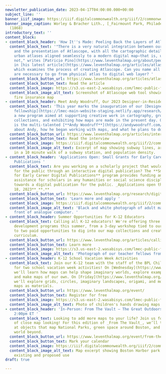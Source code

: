 ```yaml
---
newsletter_publication_date: 2023-04-17T04:00:00.000+00:00
subject_line: ''
banner_iiif_image: https://iiif.digitalcommonwealth.org/iiif/2/commonwealth:4m90fd133/348,1718,2739,1729/2000,/0/default.jpg
banner_image_caption: Worley & Bracher Lith., [_Fairmount Park, Philadelphia_](https://collections.leventhalmap.org/search/commonwealth:4m90fd12t)
  (1868)
introductory_text: ''
content_block:
- content_block_header: 'How It''s Made: Peeling Back the Layers of Atlascope'
  content_block_text: '"There is a very natural integration between our personal curiosities
    and the presentation of Atlascope, with all the cartographic details of historic
    urban atlases aligned seamlessly to a modern digital map—that is, until they are
    not," writes [Patricio Pino](https://www.leventhalmap.org/about/people/patricio-pino/)
    in [his latest article](https://www.leventhalmap.org/articles/atlascope-explained-looking-between-the-cracks/),
    which examines the process of creating Atlascope. Can you name all the steps that
    are necessary to go from physical atlas to digital web layer? '
  content_block_button_url: https://www.leventhalmap.org/articles/atlascope-explained-looking-between-the-cracks/
  content_block_button_text: Read the article
  content_block_image: https://s3.us-east-2.wasabisys.com/lmec-public-files/newsletters/Atlascope-BTS.png
  content_block_image_alt_text: Screenshot of Atlascope web tool showing a historic
    fire insurance map
- content_block_header: Meet Andy Woodruff, Our 2023 Designer-in-Residence
  content_block_text: 'This year marks the inauguration of our [Designer-in-Residence
    fellowship](https://lmec-main-website-staging.netlify.app/research/designer-in-residence/),
    a new program aimed at supporting creative work in cartography, growing our original
    collections, and exhibiting how maps are made in the present day. Our first Designer-in-Residence
    is the multi-talented [**Andy Woodruff**](https://andywoodruff.com/)! Learn more
    about Andy, how he began working with maps, and what he plans to do in residency. '
  content_block_button_url: https://www.leventhalmap.org/articles/interview-with-andy-woodruff/
  content_block_button_text: Read the interview
  content_block_image: https://iiif.digitalcommonwealth.org/iiif/2/commonwealth:rr173g428/2323,1913,5001,4988/,2000/0/default.jpg
  content_block_image_alt_text: Excerpt of map showing subway lines, areas within
    in a 10 minute walk of a subway station, and population density.
- content_block_header: 'Applications Open: Small Grants for Early Career Digital
    Publications '
  content_block_text: Are you working on a scholarly project that would come alive
    for the public through an interactive digital publication? The **Small Grants
    for Early Career Digital Publications** program provides funding and technical
    assistance for scholars in any humanities or social science discipline working
    towards a digital publication for the public. _Applications open through **May
    18, 2023**_**.**
  content_block_button_url: https://www.leventhalmap.org/research/digital-publication-small-grants/
  content_block_button_text: 'Learn more and apply '
  content_block_image: https://iiif.digitalcommonwealth.org/iiif/2/commonwealth:2n49vd66x/613,231,3952,3699/,2000/0/default.jpg
  content_block_image_alt_text: 'Black and white photograph of adult man sitting in
    front of analogue computer. '
- content_block_header: Summer Opportunities for K-12 Educators
  content_block_text: Calling all K-12 educators! We're offering three great professional
    development programs this summer, from a 3-day workshop tied to our [current exhibition](https://www.leventhalmap.org/digital-exhibitions/building-blocks/)
    to two paid opportunities to dig into our map collections and create original
    curriculum.
  content_block_button_url: https://www.leventhalmap.org/articles/calling-all-teachers-summer-opportunities-for-k-12-educators/
  content_block_button_text: Learn more
  content_block_image: https://s3.us-east-2.wasabisys.com/lmec-public-files/newsletters/imgpsh_mobile_save.jpg
  content_block_image_alt_text: 'Photograph of our teacher fellows from 2022. '
- content_block_header: K-12 School Vacation Week Activities
  content_block_text: Join our K-12 team with the staff of the BPL Children's Library
    for two school vacation week activities! On [Wednesday](https://www.leventhalmap.org/event/worldbuilding-imagining-the-where-with-leventhal-map-center/),
    we'll learn how maps can help shape imaginary worlds, explore examples from books,
    and make maps of our own. On [Friday](https://www.leventhalmap.org/event/events-artmaking-with-maps-with-leventhal-map-center/),
    we'll explore grids, circles, imaginary landscapes, origami, and more, all using
    maps as materials.
  content_block_button_url: https://www.leventhalmap.org/event/
  content_block_button_text: Register for free
  content_block_image: https://s3.us-east-2.wasabisys.com/lmec-public-files/newsletters/K12-artmaking.png
  content_block_image_alt_text: Photo of children's hands drawing maps
- content_block_header: 'In-Person: From The Vault – The Great Outdoors · April 28,
    2:00pm ET '
  content_block_text: Looking to add more maps to your life? Join us for an afternoon
    of close map looking! For this edition of _From The Vault_, we’ll take a look
    at objects that map National Parks, green space around Boston, and the natural
    world beyond.
  content_block_button_url: https://www.leventhalmap.org/event/from-the-vault-collections-showing-the-great-outdoors/
  content_block_button_text: Mark your calendar
  content_block_image: https://iiif.digitalcommonwealth.org/iiif/2/commonwealth:7h14cv948/293,455,3906,3069/2000,/0/default.jpg
  content_block_image_alt_text: Map excerpt showing Boston Harbor park system, including
    existing and proposed use
draft: true

---
```

